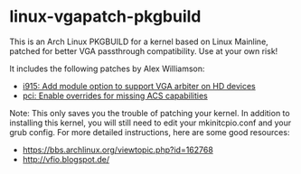# linux-vgapatch-pkgbuild
This is an Arch Linux PKGBUILD for a kernel based on Linux Mainline, patched for better VGA passthrough compatibility. Use at your own risk!

It includes the following patches by Alex Williamson:
- [i915: Add module option to support VGA arbiter on HD devices](https://lkml.org/lkml/2014/5/9/517)
- [pci: Enable overrides for missing ACS capabilities](https://lkml.org/lkml/2013/5/30/513)

Note: This only saves you the trouble of patching your kernel. In addition to installing this kernel, you will still need to edit your mkinitcpio.conf and your grub config. For more detailed instructions, here are some good resources:
- https://bbs.archlinux.org/viewtopic.php?id=162768
- http://vfio.blogspot.de/

